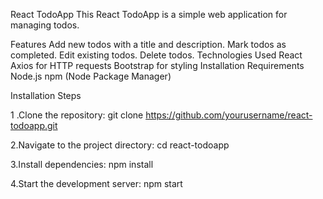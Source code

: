 React TodoApp
This React TodoApp is a simple web application for managing todos.

Features
Add new todos with a title and description.
Mark todos as completed.
Edit existing todos.
Delete todos.
Technologies Used
React
Axios for HTTP requests
Bootstrap for styling
Installation
Requirements
Node.js
npm (Node Package Manager)

Installation Steps

1 .Clone the repository:
git clone https://github.com/yourusername/react-todoapp.git

2.Navigate to the project directory:
cd react-todoapp

3.Install dependencies:
npm install

4.Start the development server:
npm start
